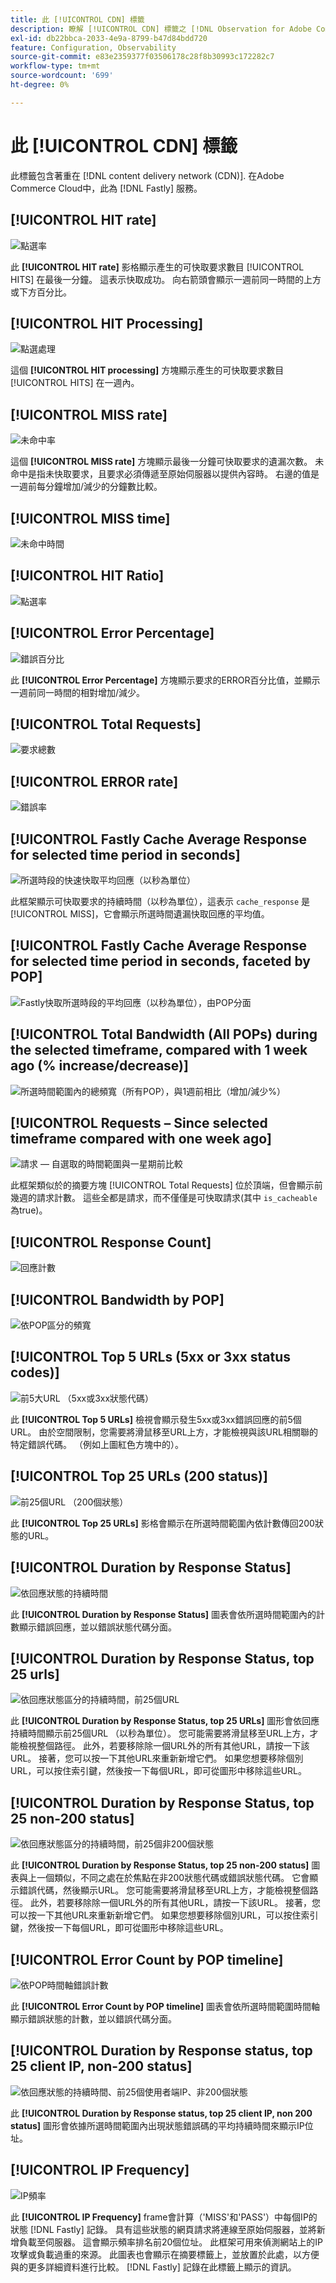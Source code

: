 ```yaml
---
title: 此 [!UICONTROL CDN] 標籤
description: 瞭解 [!UICONTROL CDN] 標籤之 [!DNL Observation for Adobe Commerce].
exl-id: db22bbca-2033-4e9a-8799-b47d84bdd720
feature: Configuration, Observability
source-git-commit: e83e2359377f03506178c28f8b30993c172282c7
workflow-type: tm+mt
source-wordcount: '699'
ht-degree: 0%

---
```


# 此 [!UICONTROL CDN] 標籤

此標籤包含著重在 [!DNL content delivery network (CDN)]. 在Adobe Commerce Cloud中，此為 [!DNL Fastly] 服務。

## [!UICONTROL HIT rate]

![點選率](../../assets/tools/observation-for-adobe-commerce/cdn-tab-1.png)

此 **[!UICONTROL HIT rate]** 影格顯示產生的可快取要求數目 [!UICONTROL HITS] 在最後一分鐘。 這表示快取成功。 向右箭頭會顯示一週前同一時間的上方或下方百分比。

## [!UICONTROL HIT Processing]

![點選處理](../../assets/tools/observation-for-adobe-commerce/cdn-tab-2.png)

這個 **[!UICONTROL HIT processing]** 方塊顯示產生的可快取要求數目 [!UICONTROL HITS] 在一週內。

## [!UICONTROL MISS rate]

![未命中率](../../assets/tools/observation-for-adobe-commerce/cdn-tab-3.png)

這個 **[!UICONTROL MISS rate]** 方塊顯示最後一分鐘可快取要求的遺漏次數。 未命中是指未快取要求，且要求必須傳遞至原始伺服器以提供內容時。 右邊的值是一週前每分鐘增加/減少的分鐘數比較。

## [!UICONTROL MISS time]

![未命中時間](../../assets/tools/observation-for-adobe-commerce/cdn-tab-4.png)

## [!UICONTROL HIT Ratio]

![點選率](../../assets/tools/observation-for-adobe-commerce/cdn-tab-5.png)

## [!UICONTROL Error Percentage]

![錯誤百分比](../../assets/tools/observation-for-adobe-commerce/cdn-tab-6.png)

此 **[!UICONTROL Error Percentage]** 方塊顯示要求的ERROR百分比值，並顯示一週前同一時間的相對增加/減少。

## [!UICONTROL Total Requests]

![要求總數](../../assets/tools/observation-for-adobe-commerce/cdn-tab-7.png)

## [!UICONTROL ERROR rate]

![錯誤率](../../assets/tools/observation-for-adobe-commerce/cdn-tab-8.png)

## [!UICONTROL Fastly Cache Average Response for selected time period in seconds]

![所選時段的快速快取平均回應（以秒為單位）](../../assets/tools/observation-for-adobe-commerce/cdn-tab-9.png)

此框架顯示可快取要求的持續時間（以秒為單位），這表示 `cache_response` 是 [!UICONTROL MISS]，它會顯示所選時間遺漏快取回應的平均值。

## [!UICONTROL Fastly Cache Average Response for selected time period in seconds, faceted by POP]

![Fastly快取所選時段的平均回應（以秒為單位），由POP分面](../../assets/tools/observation-for-adobe-commerce/cdn-tab-10.png)

## [!UICONTROL Total Bandwidth (All POPs) during the selected timeframe, compared with 1 week ago (% increase/decrease)]

![所選時間範圍內的總頻寬（所有POP），與1週前相比（增加/減少%）](../../assets/tools/observation-for-adobe-commerce/cdn-tab-11.png)

## [!UICONTROL Requests – Since selected timeframe compared with one week ago]

![請求 — 自選取的時間範圍與一星期前比較](../../assets/tools/observation-for-adobe-commerce/cdn-tab-12.png)

此框架類似於的摘要方塊 [!UICONTROL Total Requests] 位於頂端，但會顯示前幾週的請求計數。 這些全都是請求，而不僅僅是可快取請求(其中 `is_cacheable` 為true)。

## [!UICONTROL Response Count]

![回應計數](../../assets/tools/observation-for-adobe-commerce/cdn-tab-13.png)

## [!UICONTROL Bandwidth by POP]

![依POP區分的頻寬](../../assets/tools/observation-for-adobe-commerce/cdn-tab-14.png)

## [!UICONTROL Top 5 URLs (5xx or 3xx status codes)]

![前5大URL （5xx或3xx狀態代碼）](../../assets/tools/observation-for-adobe-commerce/cdn-tab-15.gif)

此 **[!UICONTROL Top 5 URLs]** 檢視會顯示發生5xx或3xx錯誤回應的前5個URL。 由於空間限制，您需要將滑鼠移至URL上方，才能檢視與該URL相關聯的特定錯誤代碼。 （例如上圖紅色方塊中的）。

## [!UICONTROL Top 25 URLs (200 status)]

![前25個URL （200個狀態）](../../assets/tools/observation-for-adobe-commerce/cdn-tab-16.gif)

此 **[!UICONTROL Top 25 URLs]** 影格會顯示在所選時間範圍內依計數傳回200狀態的URL。

## [!UICONTROL Duration by Response Status]

![依回應狀態的持續時間](../../assets/tools/observation-for-adobe-commerce/cdn-tab-17.png)

此 **[!UICONTROL Duration by Response Status]** 圖表會依所選時間範圍內的計數顯示錯誤回應，並以錯誤狀態代碼分面。

## [!UICONTROL Duration by Response Status, top 25 urls]

![依回應狀態區分的持續時間，前25個URL](../../assets/tools/observation-for-adobe-commerce/cdn-tab-18.gif)

此 **[!UICONTROL Duration by Response Status, top 25 URLs]** 圖形會依回應持續時間顯示前25個URL （以秒為單位）。 您可能需要將滑鼠移至URL上方，才能檢視整個路徑。 此外，若要移除除一個URL外的所有其他URL，請按一下該URL。 接著，您可以按一下其他URL來重新新增它們。 如果您想要移除個別URL，可以按住索引鍵，然後按一下每個URL，即可從圖形中移除這些URL。

## [!UICONTROL Duration by Response Status, top 25 non-200 status]

![依回應狀態區分的持續時間，前25個非200個狀態](../../assets/tools/observation-for-adobe-commerce/cdn-tab-19.gif)

此 **[!UICONTROL Duration by Response Status, top 25 non-200 status]** 圖表與上一個類似，不同之處在於焦點在非200狀態代碼或錯誤狀態代碼。 它會顯示錯誤代碼，然後顯示URL。 您可能需要將滑鼠移至URL上方，才能檢視整個路徑。 此外，若要移除除一個URL外的所有其他URL，請按一下該URL。 接著，您可以按一下其他URL來重新新增它們。 如果您想要移除個別URL，可以按住索引鍵，然後按一下每個URL，即可從圖形中移除這些URL。

## [!UICONTROL Error Count by POP timeline]

![依POP時間軸錯誤計數](../../assets/tools/observation-for-adobe-commerce/cdn-tab-20.png)

此 **[!UICONTROL Error Count by POP timeline]** 圖表會依所選時間範圍時間軸顯示錯誤狀態的計數，並以錯誤代碼分面。

## [!UICONTROL Duration by Response status, top 25 client IP, non-200 status]

![依回應狀態的持續時間、前25個使用者端IP、非200個狀態](../../assets/tools/observation-for-adobe-commerce/cdn-tab-21.gif)

此 **[!UICONTROL Duration by Response status, top 25 client IP, non 200 status]** 圖形會依據所選時間範圍內出現狀態錯誤碼的平均持續時間來顯示IP位址。

## [!UICONTROL IP Frequency]

![IP頻率](../../assets/tools/observation-for-adobe-commerce/cdn-tab-22.jpeg)

此 **[!UICONTROL IP Frequency]** frame會計算（&#39;MISS&#39;和&#39;PASS&#39;）中每個IP的狀態 [!DNL Fastly] 記錄。 具有這些狀態的網頁請求將連線至原始伺服器，並將新增負載至伺服器。 這會顯示頻率排名前20個位址。 此框架可用來偵測網站上的IP攻擊或負載過重的來源。 此圖表也會顯示在摘要標籤上，並放置於此處，以方便與的更多詳細資料進行比較。 [!DNL Fastly] 記錄在此標籤上顯示的資訊。
